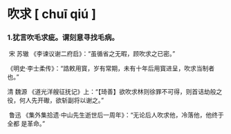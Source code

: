 # 吹求   	[ chuī qiú ]

### 1.犹言吹毛求疵。谓刻意寻找毛病。

​	宋 苏辙 《李谏议谢二府启》：“虽循省之无暇，顾吹求之已密。”

​	《明史·李士柔传》：“誥敕用寳，岁有常期，未有十年后用寳进呈，吹求当制者也。”

   清 魏源 《道光洋艘征抚记》上：“【琦善】欲吹求林则徐罪不可得，则首诘劫般之役，何人先开礮，欲斩副将以谢之。”

​	鲁迅 《集外集拾遗·中山先生逝世后一周年》：“无论后人吹求他，冷落他，他终于全都 是革命。”
